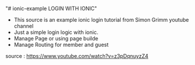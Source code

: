 "# ionic-example LOGIN WITH IONIC" 

- This source is an example ionic login tutorial from Simon Grimm youtube channel
- Just a simple login logic with ionic.
- Manage Page or using page builde
- Manage Routing for member and guest

source : https://www.youtube.com/watch?v=z3pDqnuyzZ4